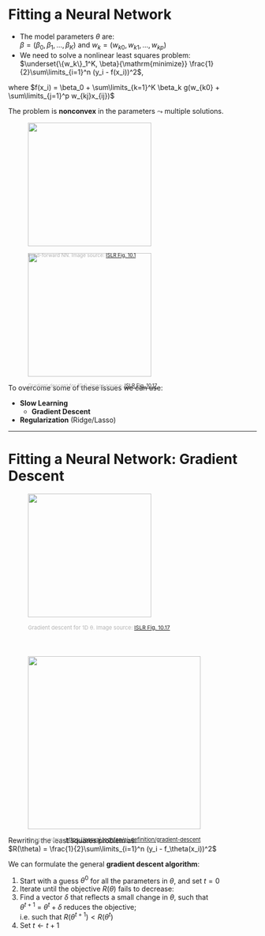 # Fitting a Neural Network

<div class="grid grid-cols-[5fr_2fr]">
<div>

* The model parameters $\theta$ are:<br>
$\beta = (\beta_0, \beta_1, ..., \beta_K)$ and $w_k = (w_{k0}, w_{k1}, ..., w_{kp})$<br>
* We need to solve a nonlinear least squares problem:<br>
$\underset{\{w_k\}_1^K, \beta}{\mathrm{minimize}} \frac{1}{2}\sum\limits_{i=1}^n (y_i - f(x_i))^2$,

where $f(x_i) = \beta_0 + \sum\limits_{k=1}^K \beta_k g(w_{k0} + \sum\limits_{j=1}^p w_{kj}x_{ij})$

The problem is **nonconvex** in the parameters $\leadsto$ multiple solutions.
</div>
<div>
  <figure>
    <img src="/ISLRv2_figure_10.1.png" style="width: 250px !important;">
    <figcaption style="color:#b3b3b3ff; font-size: 10px; position: absolute;"><br>Feed-forward NN. Image source:
      <a href="https://hastie.su.domains/ISLR2/ISLRv2_website.pdf#page=412">ISLR Fig. 10.1</a>
    </figcaption>
  </figure>
</div>
</div>

<div class="grid grid-cols-[3fr_5fr]">
<div>
  <figure>
    <img src="/ISLRv2_figure_10.17.png" style="width: 250px !important;">
    <figcaption style="color:#b3b3b3ff; font-size: 10px; position: absolute;"><br>Gradient descent for 1D θ. Image source:
      <a href="https://hastie.su.domains/ISLR2/ISLRv2_website.pdf#page=442">ISLR Fig. 10.17</a>
    </figcaption>
  </figure>
</div>

<div>

To overcome some of these issues we can use:
* **Slow Learning**
  * **Gradient Descent**
* **Regularization** (Ridge/Lasso)
</div>
</div>

---

# Fitting a Neural Network: Gradient Descent

<div class="grid grid-cols-[3fr_5fr]">
<div>
  <figure>
    <img src="/ISLRv2_figure_10.17.png" style="width: 250px !important;">
    <figcaption style="color:#b3b3b3ff; font-size: 11px; position: absolute;"><br>Gradient descent for 1D θ. Image source:
      <a href="https://hastie.su.domains/ISLR2/ISLRv2_website.pdf#page=442">ISLR Fig. 10.17</a>
    </figcaption>
  </figure>
<br>
<br>
<br>

  <figure>
    <img src="/Gradient_Descent.png" style="width: 350px !important;">
    <figcaption style="color:#b3b3b3ff; font-size: 11px; position: absolute;"><br>Image source:
      <a href="https://easyai.tech/en/ai-definition/gradient-descent/">https://easyai.tech/en/ai-definition/gradient-descent</a>
    </figcaption>
  </figure>
</div>

<div>

Rewriting the least squares problem as:<br>
$R(\theta) = \frac{1}{2}\sum\limits_{i=1}^n (y_i - f_\theta(x_i))^2$

We can formulate the general **gradient descent algorithm**:
1. Start with a guess $\theta^0$ for all the parameters in $\theta$, and set $t = 0$
2. Iterate until the objective $R(\theta)$ fails to decrease:
  1. Find a vector $\delta$ that reflects a small change in $\theta$, such that<br> $\theta^{t+1}$ = $\theta^t + \delta$ reduces the objective;<br> i.e. such that $R(\theta^{t+1}) < R(\theta^t)$
  2. Set $t \leftarrow t + 1$
</div>
</div>
<br>